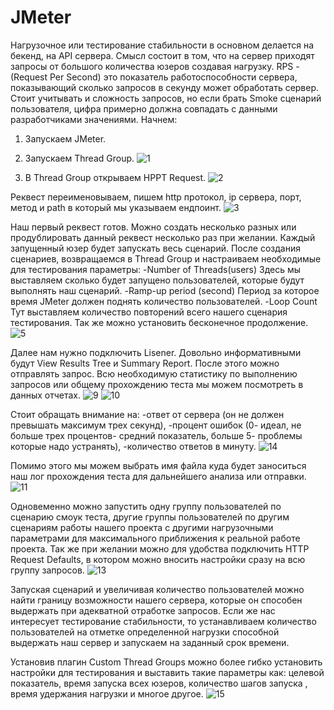 # JMeter
Нагрузочное или тестирование стабильности в основном делается на бекенд, на API сервера. Смысл состоит в том, что на сервер приходят запросы от большого количества юзеров создавая нагрузку.
RPS - (Request Per Second) это показатель работоспособности сервера, показывающий сколько запросов в секунду может обработать сервер. Стоит учитывать и сложность запросов, но если брать Smoke сценарий 
пользователя, цифра примерно должна совпадать с данными разработчиками значениями.
Начнем:
1. Запускаем JMeter.
2. Запускаем Thread Group.
  ![1](image/1.png)

4. В Thread Group открываем HPPT Request.
  ![2](image/2.png)

Реквест переименовываем, пишем http протокол, ip сервера, порт, метод и path в который мы указываем ендпоинт.
 ![3](image/3.png)
 
Наш первый реквест готов. Можно создать несколько разных или продублировать данный реквест несколько раз при желании. Каждый запущенный юзер будет запускать весь сценарий.
После создания сценариев, возвращаемся в Thread Group и настраиваем необходимые для тестирования параметры:
-Number of Threads(users) Здесь мы выставляем сколько будет запущено пользователей, которые будут выполнять наш сценарий.
-Ramp-up period (second) Период за которое время JMeter должен поднять количество пользователей.
-Loop Count Тут выставляем количество повторений всего нашего сценария тестирования. Так же можно установить бесконечное продолжение.
 ![5](image/5.png)
 
Далее нам нужно подключить Lisener. Довольно информативными будут View Results Tree и Summary Report.
После этого можно отправлять запрос. Всю необходимую статистику по выполнению запросов или общему прохождению теста мы можем посмотреть в данных отчетах.
 ![9](image/9.png)
 ![10](image/10.png)
 
Стоит обращать внимание на:
-ответ от сервера (он не должен превышать максимум трех секунд),
-процент ошибок (0- идеал, не больше трех процентов- средний показатель, больше 5- проблемы которые надо устранять),
-количество ответов в минуту.
![14](image/14.png)

Помимо этого мы можем выбрать имя файла куда будет заноситься наш лог прохождения теста для дальнейшего анализа
или отправки.
![11](image/11.png)

Одновеменно можно запустить одну группу пользователей по сценарию смоук теста, другие группы пользователей по другим сценариям работы нашего проекта с другими нагрузочными параметрами для
максимального приближения к реальной работе проекта. Так же при желании можно для удобства подключить HTTP Request Defaults, в котором можно вносить настройки сразу на всю группу запросов.
![13](image/13.png)

Запуская сценарий и увеличивая количество пользователей можно найти границу возможности нашего сервера, которые он способен выдержать при адекватной отработке запросов.
Если же нас интересует тестирование стабильности, то устанавливаем количество пользователей на отметке определенной нагрузки способной выдержать наш сервер и запускаем на заданный срок времени.

Установив плагин Custom Thread Groups можно более гибко установить настройки для тестирования и выставить такие параметры как:
целевой показатель, время запуска всех юзеров, количество шагов запуска , время удержания нагрузки и многое другое.
![15](image/15.png)
